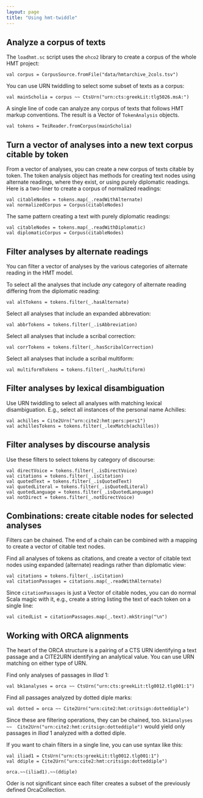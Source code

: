 ```yaml
---
layout: page
title: "Using hmt-twiddle"
---
```




## Analyze a corpus of texts


The `loadhmt.sc` script uses the `ohco2` library to create a corpus of the whole HMT project:

    val corpus = CorpusSource.fromFile("data/hmtarchive_2cols.tsv")

You can use URN twiddling to select some subset of texts as a corpus:

    val mainScholia = corpus ~~ CtsUrn("urn:cts:greekLit:tlg5026.msA:")

A single line of code can analyze any corpus of texts that follows HMT markup conventions. The result is a Vector of `TokenAnalysis` objects.

    val tokens = TeiReader.fromCorpus(mainScholia)




## Turn a vector of analyses into a new text corpus citable by token

From a vector of analyses, you can create a new corpus of texts citable by token.  The token analysis object has methods for creating text nodes using alternate readings, where they exist, or using purely diplomatic readings.  Here is a two-liner to create a corpus of normalized readings:

    val citableNodes = tokens.map(_.readWithAlternate)
    val normalizedCorpus = Corpus(citableNodes)

The same pattern creating a text with purely diplomatic readings:

    val citableNodes = tokens.map(_.readWithDiplomatic)
    val diplomaticCorpus = Corpus(citableNodes)

## Filter analyses by alternate readings
You can filter a vector of analyses by the various categories of alternate reading in the HMT model.

To select all the analyses that include *any* category of alternate reading differing from the diplomatic reading:

    val altTokens = tokens.filter(_.hasAlternate)

Select all analyses that include an expanded abbrevation:

    val abbrTokens = tokens.filter(_.isAbbreviation)

Select all analyses that include a scribal correction:

    val corrTokens = tokens.filter(_.hasScribalCorrection)

Select all analyses that include a scribal multiform:

    val multiformTokens = tokens.filter(_.hasMultiform)


## Filter analyses by lexical disambiguation

Use URN twiddling to select all analyses with matching lexical disambiguation.  E.g., select all instances of the personal name Achilles:

    val achilles = Cite2Urn("urn:cite2:hmt:pers:pers1")
    val achillesTokens = tokens.filter(_.lexMatch(achilles))



## Filter analyses by discourse analysis

Use these filters to select tokens by category of discourse:

    val directVoice = tokens.filter(_.isDirectVoice)
    val citations = tokens.filter(_.isCitation)
    val quotedText = tokens.filter(_.isQuotedText)
    val quotedLiteral = tokens.filter(_.isQuotedLiteral)
    val quotedLanguage = tokens.filter(_.isQuotedLanguage)
    val notDirect = tokens.filter(_.notDirectVoice)

## Combinations: create citable nodes for selected analyses

Filters can be chained.  The end of a chain can be combined with a mapping to create a vector of citable text nodes.

Find all analyses of tokens as citations, and create a vector of citable text nodes using expanded (alternate) readings rather than diplomatic view:

    val citations = tokens.filter(_.isCitation)
    val citationPassages = citations.map(_.readWithAlternate)

Since `citationPassages` is just a Vector of citable nodes, you can do normal Scala magic with it, e.g., create a string listing the text of each token on a single line:

    val citedList = citationPassages.map(_.text).mkString("\n")


## Working with ORCA alignments

The heart of the ORCA structure is a pairing of a CTS URN identifying a text passage and a CITE2URN identifying an analytical value.  You can use URN matching on either type of URN.

Find only analyses of passages in *Iliad* 1:

    val bk1analyses = orca ~~ CtsUrn("urn:cts:greekLit:tlg0012.tlg001:1")

Find all passages analyzed by dotted diple marks:

    val dotted = orca ~~ Cite2Urn("urn:cite2:hmt:critsign:dotteddiple")

Since these are filtering operations, they can be chained, too.  `bk1analyses ~~  Cite2Urn("urn:cite2:hmt:critsign:dotteddiple")` would yield only passages in *Iliad* 1 analyzed with a dotted diple.

If you want to chain filters in a single line, you can use syntax like this:


    val iliad1 = CtsUrn("urn:cts:greekLit:tlg0012.tlg001:1")
    val ddiple = Cite2Urn("urn:cite2:hmt:critsign:dotteddiple")

    orca.~~(iliad1).~~(ddiple)


Oder is not significant since each filter creates a subset of the previously defined OrcaCollection.
